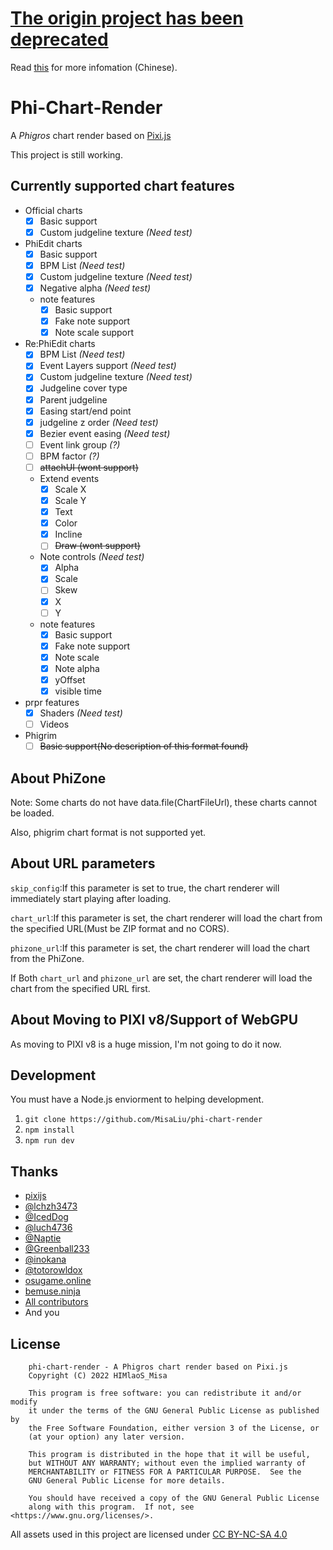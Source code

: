 # <u>**The origin project has been deprecated**</u>

Read [this](https://github.com/MisaLiu/phi-chart-render/issues/19) for more infomation (Chinese).

# Phi-Chart-Render

A *Phigros* chart render based on [Pixi.js](https://pixijs.com)

This project is still working.

## Currently supported chart features

* Official charts
    * [x] Basic support
    * [x] Custom judgeline texture *(Need test)*

* PhiEdit charts
    * [x] Basic support
    * [x] BPM List *(Need test)*
    * [x] Custom judgeline texture *(Need test)*
    * [x] Negative alpha *(Need test)*
    * note features
        * [x] Basic support
        * [x] Fake note support
        * [x] Note scale support

* Re:PhiEdit charts
    * [x] BPM List *(Need test)*
    * [x] Event Layers support  *(Need test)*
    * [x] Custom judgeline texture *(Need test)*
    * [x] Judgeline cover type
    * [x] Parent judgeline
    * [x] Easing start/end point
    * [x] judgeline z order *(Need test)*
    * [x] Bezier event easing *(Need test)*
    * [ ] Event link group *(?)*
    * [ ] BPM factor *(?)*
    * [ ] ~~attachUI (wont support)~~
    * Extend events
       * [x] Scale X
       * [x] Scale Y
       * [x] Text
       * [x] Color
       * [x] Incline
       * [ ] ~~Draw (wont support)~~
    * Note controls *(Need test)*
       * [x] Alpha
       * [x] Scale
       * [ ] Skew
       * [x] X
       * [ ] Y
    * note features
        * [x] Basic support
        * [x] Fake note support
        * [x] Note scale
        * [x] Note alpha
        * [x] yOffset
        * [x] visible time

* prpr features
    * [x] Shaders *(Need test)*
    * [ ] Videos

* Phigrim
    * [ ] ~~Basic support(No description of this format found)~~

## About PhiZone

Note: Some charts do not have data.file(ChartFileUrl), these charts cannot be loaded.

Also, phigrim chart format is not supported yet.

## About URL parameters

`skip_config`:If this parameter is set to true, the chart renderer will immediately start playing after loading.

`chart_url`:If this parameter is set, the chart renderer will load the chart from the specified URL(Must be ZIP format and no CORS).

`phizone_url`:If this parameter is set, the chart renderer will load the chart from the PhiZone.

If Both `chart_url` and `phizone_url` are set, the chart renderer will load the chart from the specified URL first.

## About Moving to PIXI v8/Support of WebGPU

As moving to PIXI v8 is a huge mission, I'm not going to do it now.

## Development

You must have a Node.js enviorment to helping development.

1. `git clone https://github.com/MisaLiu/phi-chart-render`
2. `npm install`
3. `npm run dev`

## Thanks

* [pixijs](https://github.com/pixijs/pixijs)
* [@lchzh3473](https://github.com/lchzh3473)
* [@IcedDog](https://github.com/IcedDog)
* [@luch4736](https://github.com/luch4736)
* [@Naptie](https://github.com/Naptie)
* [@Greenball233](https://github.com/Greenball233)
* [@inokana](https://github.com/GBTP)
* [@totorowldox](https://github.com/totorowldox)
* [osugame.online](http://osugame.online/)
* [bemuse.ninja](https://bemuse.ninja/)
* [All contributors](https://github.com/MisaLiu/phi-chart-render/graphs/contributors)
* And you

## License
```
    phi-chart-render - A Phigros chart render based on Pixi.js
    Copyright (C) 2022 HIMlaoS_Misa

    This program is free software: you can redistribute it and/or modify
    it under the terms of the GNU General Public License as published by
    the Free Software Foundation, either version 3 of the License, or
    (at your option) any later version.

    This program is distributed in the hope that it will be useful,
    but WITHOUT ANY WARRANTY; without even the implied warranty of
    MERCHANTABILITY or FITNESS FOR A PARTICULAR PURPOSE.  See the
    GNU General Public License for more details.

    You should have received a copy of the GNU General Public License
    along with this program.  If not, see <https://www.gnu.org/licenses/>.
```

All assets used in this project are licensed under [CC BY-NC-SA 4.0](https://creativecommons.org/licenses/by-nc-sa/4.0/)
